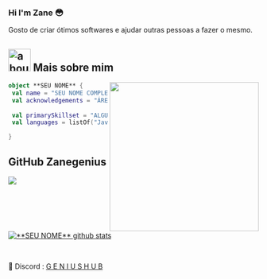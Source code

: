 ### Hi I'm Zane 😳

Gosto de criar ótimos softwares e ajudar outras pessoas a fazer o mesmo.

## <img width="45" alt="about" src="https://raw.github.com/elizarov/elizarov/master/about.png"> Mais sobre mim

<img align="right" width="300" src="https://i2.wp.com/allhtaccess.info/wp-content/uploads/2018/03/programming.gif?fit=1281%2C716&ssl=1" />

```kotlin
object **SEU NOME** {
 val name = "SEU NOME COMPLETO"
 val acknowledgements = "ÁREA DE CONHECIMENTO"
 
 val primarySkillset = "ALGUMAS HABILIDADES"
 val languages = listOf("Java", "Python", "JavaScript", "Kotlin", "React") 

}
```

## **GitHub Zanegenius**

<a href="https://github.com/Zanegenius">
  <img align="center" src="https://github-readme-stats.vercel.app/api/top-langs/?username=Zanegenius&theme=dracula&hide_langs_below=1" />
</a>

<a href="https://github.com/Zanegenius">
 <img align="center" src="https://github-readme-stats.vercel.app/api?username=Zanegenius&show_icons=true&theme=dracula&line_height=27" alt="**SEU NOME** github stats"/>
</a>

[Discord]: https://discord.gg/rKzDhRTZnv
<br>

🥤 Discord : [G E N I U S H U B][Discord]

